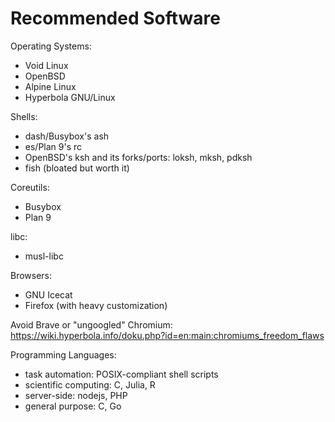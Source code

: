 # Recommended Software

Operating Systems:
* Void Linux
* OpenBSD
* Alpine Linux
* Hyperbola GNU/Linux

Shells:
* dash/Busybox's ash
* es/Plan 9's rc
* OpenBSD's ksh and its forks/ports: loksh, mksh, pdksh
* fish (bloated but worth it)

Coreutils:
* Busybox
* Plan 9

libc:
* musl-libc

Browsers:
* GNU Icecat
* Firefox (with heavy customization)

Avoid Brave or "ungoogled" Chromium:
https://wiki.hyperbola.info/doku.php?id=en:main:chromiums_freedom_flaws

Programming Languages:
* task automation: POSIX-compliant shell scripts
* scientific computing: C, Julia, R
* server-side: nodejs, PHP
* general purpose: C, Go
